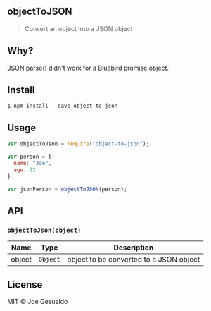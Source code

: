 ## objectToJSON
> Convert an object into a JSON object

## Why?
JSON.parse() didn't work for a [Bluebird](https://github.com/petkaantonov/bluebird) promise object.

## Install

```
$ npm install --save object-to-json
```
## Usage

```javascript
var objectToJson = require("object-to-json");

var person = {
  name: "Joe",
  age: 22
}

var jsonPerson = objectToJSON(person);
```
## API

### `objectToJson(object)`

| Name | Type | Description |
|------|------|-------------|
| object | `Object` | object to be converted to a JSON object 

## License
MIT © Joe Gesualdo 
